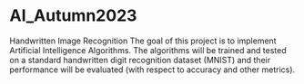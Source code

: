 # AI_Autumn2023
Handwritten Image Recognition
The goal of this project is to implement Artificial Intelligence Algorithms. 
The algorithms will be trained and tested on a standard handwritten digit recognition dataset (MNIST) and their performance will be evaluated (with respect to accuracy and other metrics).
